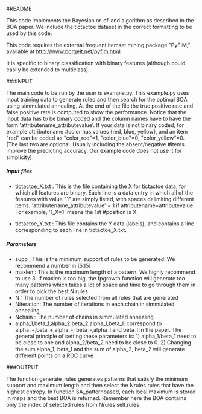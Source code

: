 #README

This code implements the Bayesian or-of-and algorithm as described in the BOA paper. We include the tictactoe dataset in the correct formatting to be used by this code.

This code requires the external frequent itemset mining package "PyFIM," available at http://www.borgelt.net/pyfim.html

It is specific to binary classification with binary features (although could 
easily be extended to multiclass).

###INPUT

The main code to be run by the user is example.py. This example.py uses input training data to generate ruled and then search for the optimal BOA using simmulated annealing. At the end of the file the true positive rate and false positive rate is computed to show the performance.
Notice that the input data has to be binary coded and the column names have to have the form 'attributename_attributevalue'. If your data is not binary coded, for example attributename #color has values {red, blue, yellow}, and an item "red" can be coded as "color_red"=1, "color_blue"=0, "color_yellow"=0. (The last two are optional. Usually including the absent/negative #items improve the predicting accuracy. Our example code does not use it for simplicity)

##### Input files
- tictactoe_X.txt : This is the file containing the X for tictactoe data, for which all features are binary. Each line is a data entry in which all of the features with value "1" are simply listed, with spaces delimiting different items. 'attributename_attributevalue' = 1 if attributename=attributevalue. For example, '1_X=1' means the 1st #position is X. 

- tictactoe_Y.txt : This file contains the Y data (labels), and contains a line corresponding to each line in tictactoe_X.txt. 

##### Parameters
- supp      : This is the minimum support of rules to be generated. We recommend a number in [5,15]
- maxlen    : This is the maximum length of a pattern. We highly recommend to use 3. If maxlen is too big, the fpgrowth function will generate too many patterns which takes a lot of space and time to go through them in order to pick the best N rules
- N         : The number of rules selected from all rules that are generated
- Niteration: The number of iterations in each chain in simmulated annealing.
- Nchain    : The number of chains in simmulated annealing
- alpha_1,beta_1,alpha_2,beta_2,alpha_l,beta_l: correspond to alpha_+,beta_+,alpha_-, beta_-,alpha_l and beta_l in the paper. The general principle of setting these parameters is: 1) alpha_1/beta_1 need to be close to one and alpha_2/beta_2 need to be close to 0. 2) Changing the sum alpha_1, beta_1 and the sum of alpha_2, beta_2 will generate different points on a ROC curve

###OUTPUT

The function generate_rules generates patterns that satisfy the minimum support and maximum length and then select the Nrules rules that have the highest entropy. In function SA_patternbased, each local maximum is stored in maps and the best BOA is returned. Remember here the BOA contains only the index of selected rules from Nrules self.rules 
